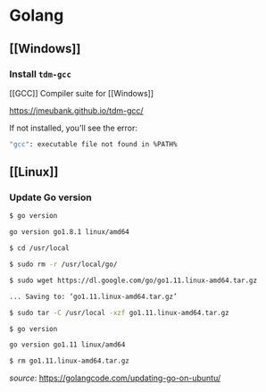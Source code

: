# Golang

## [[Windows]]

### Install `tdm-gcc`

[[GCC]] Compiler suite for [[Windows]]

<https://jmeubank.github.io/tdm-gcc/>

If not installed, you'll see the error:

```bash
"gcc": executable file not found in %PATH%
```

## [[Linux]]

### Update Go version

```bash
$ go version

go version go1.8.1 linux/amd64

$ cd /usr/local

$ sudo rm -r /usr/local/go/

$ sudo wget https://dl.google.com/go/go1.11.linux-amd64.tar.gz

... Saving to: ‘go1.11.linux-amd64.tar.gz’

$ sudo tar -C /usr/local -xzf go1.11.linux-amd64.tar.gz

$ go version

go version go1.11 linux/amd64

$ rm go1.11.linux-amd64.tar.gz
```

_source_: <https://golangcode.com/updating-go-on-ubuntu/>
